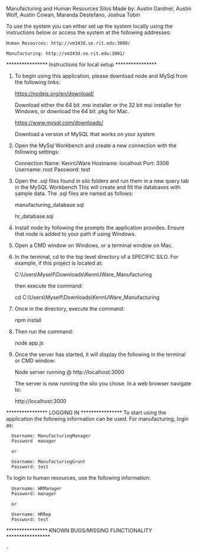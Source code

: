 Manufacturing and Human Resources Silos
Made by:  Austin Gardner, Austin Wolf, Austin Cowan, Maranda Destefano, Joshua Tobin

To use the system you can either set up the system locally using the instructions below or access the
system at the following addresses:

    Human Resources: http://vm343d.se.rit.edu:3000/

    Manufacturing: http://vm343d.se.rit.edu:3001/

**************** Instructions for local setup ****************

1. To begin using this application, please download node and MySql from the following links:

      https://nodejs.org/en/download/

     Download either the 64 bit .msi installer or the 32 bit msi installer for Windows, or download the 64 bit .pkg
     for Mac.

      https://www.mysql.com/downloads/

     Download a version of MySQL that works on your system

2. Open the MySql Workbench and create a new connection with the following settings:

    Connection Name: KennUWare
    Hostname: localhost
    Port: 3306
    Username: root
    Password: test

3. Open the .sql files found in silo folders and run them in a new query tab in the MySQL Workbench
   This will create and fill the databases with sample data. The .sql files are named as follows:

   manufacturing_database.sql

   hr_database.sql

4. Install node by following the prompts the application provides.  Ensure that node is added to your path if using
   Windows.

5. Open a CMD window on Windows, or a terminal window on Mac.

6. In the terminal, cd to the top level directory of a SPECIFIC SILO.  For example, if this project is located at:

      C:\Users\Myself\Downloads\KennUWare_Manufacturing

   then execute the command:

      cd C:\Users\Myself\Downloads\KennUWare_Manufacturing

7. Once in the directory, execute the command:

      npm install

8. Then run the command:

      node app.js

9. Once the server has started, it will display the following in the terminal or CMD window:

      Node server running @ http://localhost:3000

   The server is now running the silo you chose.  In a web browser navigate to:

      http://localhost:3000


**************** LOGGING IN ****************
To start using the application the following information can be used.  For manufacturing, login as:

      Username: ManufacturingManager
      Password  manager

      or

      Username: ManufacturingGrunt
      Password: test

   To login to human resources, use the following information:

      Username: HRManager
      Password: manager

      or

      Username: HRRep
      Password: test

**************** KNOWN BUGS/MISSING FUNCTIONALITY *****************

	-

